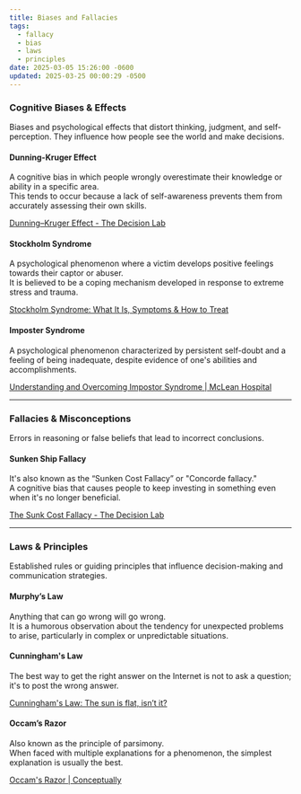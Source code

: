 ```yaml
---
title: Biases and Fallacies
tags:
  - fallacy
  - bias
  - laws
  - principles
date: 2025-03-05 15:26:00 -0600
updated: 2025-03-25 00:00:29 -0500
---
```


### Cognitive Biases & Effects
Biases and psychological effects that distort thinking, judgment, and self-perception. They influence how people see the world and make decisions.

#### Dunning-Kruger Effect
A cognitive bias in which people wrongly overestimate their knowledge or ability in a specific area.  
This tends to occur because a lack of self-awareness prevents them from accurately assessing their own skills.  

[Dunning–Kruger Effect - The Decision Lab](https://thedecisionlab.com/biases/dunning-kruger-effect)

#### Stockholm Syndrome
A psychological phenomenon where a victim develops positive feelings towards their captor or abuser.  
It is believed to be a coping mechanism developed in response to extreme stress and trauma.  

[Stockholm Syndrome: What It Is, Symptoms & How to Treat](https://my.clevelandclinic.org/health/diseases/22387-stockholm-syndrome)

#### Imposter Syndrome
A psychological phenomenon characterized by persistent self-doubt and a feeling of being inadequate, despite evidence of one's abilities and accomplishments.  

[Understanding and Overcoming Impostor Syndrome \| McLean Hospital](https://www.mcleanhospital.org/essential/impostor-syndrome)

---

### Fallacies & Misconceptions
Errors in reasoning or false beliefs that lead to incorrect conclusions.

#### Sunken Ship Fallacy
It's also known as the “Sunken Cost Fallacy” or "Concorde fallacy."  
A cognitive bias that causes people to keep investing in something even when it's no longer beneficial.  

[The Sunk Cost Fallacy - The Decision Lab](https://thedecisionlab.com/biases/the-sunk-cost-fallacy)

---

### Laws & Principles
Established rules or guiding principles that influence decision-making and communication strategies.

#### Murphy’s Law
Anything that can go wrong will go wrong.  
It is a humorous observation about the tendency for unexpected problems to arise, particularly in complex or unpredictable situations.  

#### Cunningham's Law
The best way to get the right answer on the Internet is not to ask a question; it's to post the wrong answer.  

[Cunningham's Law: The sun is flat, isn’t it?](https://luminousmen.com/post/cunninghams-law-the-sun-is-flat-isnt-it)

#### Occam’s Razor
Also known as the principle of parsimony.  
When faced with multiple explanations for a phenomenon, the simplest explanation is usually the best.  

[Occam's Razor \| Conceptually](https://conceptually.org/concepts/occams-razor)
